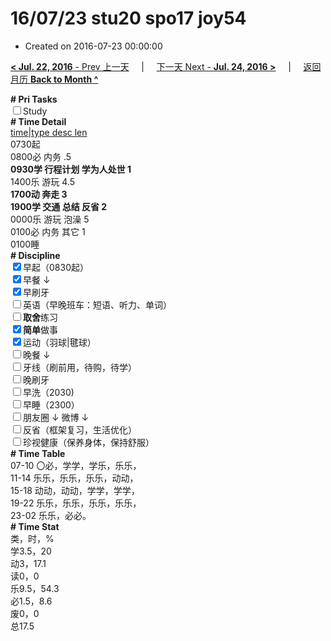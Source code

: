 # 16/07/23 stu20 spo17 joy54

- Created on 2016-07-23 00:00:00

[**< Jul. 22, 2016** - Prev 上一天](/lifelogs/2016/07/d22.md) &nbsp; &nbsp; | &nbsp; &nbsp; [下一天 Next - **Jul. 24, 2016 >**](/lifelogs/2016/07/d24.md) &nbsp; &nbsp; |  &nbsp; &nbsp; [返回月历 **Back to Month ^**](/lifelogs/2016/07/index.md)
<br/><div><b># Pri Tasks</b></div><div><input type="checkbox"/>Study</div><div><div><b># Time Detail</b></div><div><u>time|type desc len</u></div><div>0730起</div><div>0800必 内务 .5</div></div><div><b>0930学 行程计划 学为人处世 1</b></div><div>1400乐 游玩 4.5</div><div><b>1700动 奔走 3</b></div><div><b>1900学 交通 总结 反省 2</b></div><div>0000乐 游玩 泡澡 5</div><div>0100必 内务 其它 1</div><div>0100睡</div><div><b># Discipline</b></div><div><input checked="true" type="checkbox"/>早起（0830起）</div><div><input checked="true" type="checkbox"/>早餐 ↓</div><div><input checked="true" type="checkbox"/>早刷牙</div><div><input type="checkbox"/>英语（早晚班车：短语、听力、单词）</div><div><input type="checkbox"/><b>取舍</b>练习</div><div><input checked="true" type="checkbox"/><b>简单</b>做事</div><div><input checked="true" type="checkbox"/>运动（羽球|毽球）</div><div><input type="checkbox"/>晚餐 ↓</div><div><input type="checkbox"/>牙线（刷前用，待购，待学）</div><div><input type="checkbox"/>晚刷牙</div><div><input type="checkbox"/>早洗（2030)</div><div><input type="checkbox"/>早睡（2300）</div><div><input type="checkbox"/>朋友圈 ↓ 微博 ↓</div><div><input type="checkbox"/>反省（框架复习，生活优化）</div><div><input type="checkbox"/>珍视健康（保养身体，保持舒服）</div><div><b># Time Table</b></div><div>07-10 〇必，学学，学乐，乐乐，</div><div>11-14 乐乐，乐乐，乐乐，动动，</div><div>15-18 动动，动动，学学，学学，</div><div>19-22 乐乐，乐乐，乐乐，乐乐，</div><div>23-02 乐乐，必必。</div><div><b># Time Stat</b></div><div>类，时，%</div><div>学3.5，20</div><div>动3，17.1</div><div>读0，0</div><div>乐9.5，54.3</div><div>必1.5，8.6</div><div>废0，0</div><div>总17.5</div>
